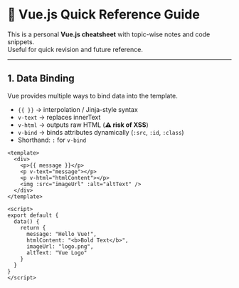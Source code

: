 # 📘 Vue.js Quick Reference Guide

This is a personal **Vue.js cheatsheet** with topic-wise notes and code snippets.  
Useful for quick revision and future reference.

---

## 1. Data Binding
Vue provides multiple ways to bind data into the template.  

- `{{ }}` → interpolation / Jinja-style syntax  
- `v-text` → replaces innerText  
- `v-html` → outputs raw HTML (**⚠️ risk of XSS**)  
- `v-bind` → binds attributes dynamically (`:src`, `:id`, `:class`)  
- Shorthand: `:` for `v-bind`  

```vue
<template>
  <div>
    <p>{{ message }}</p>
    <p v-text="message"></p>
    <p v-html="htmlContent"></p>
    <img :src="imageUrl" :alt="altText" />
  </div>
</template>

<script>
export default {
  data() {
    return {
      message: "Hello Vue!",
      htmlContent: "<b>Bold Text</b>",
      imageUrl: "logo.png",
      altText: "Vue Logo"
    }
  }
}
</script>
